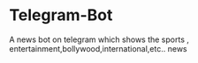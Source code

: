 # Telegram-Bot
A news bot on telegram which shows the sports , entertainment,bollywood,international,etc.. news 
